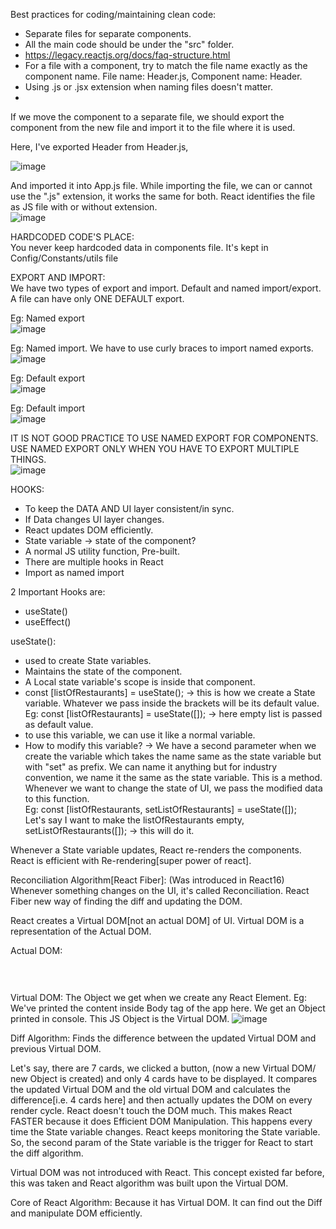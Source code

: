 Best practices for coding/maintaining clean code:
  - Separate files for separate components.  
  - All the main code should be under the "src" folder.
  - https://legacy.reactjs.org/docs/faq-structure.html  
  - For a file with a component, try to match the file name exactly as the component name. File name: Header.js, Component name: Header.
  - Using .js or .jsx extension when naming files doesn't matter.
  - 

If we move the component to a separate file, we should export the component from the new file and import it to the file where it is used.  

Here, I've exported Header from Header.js, 

![image](https://github.com/Gayathri229/NamasteReact/assets/60467364/eed50713-de91-439e-a7d3-03f103cd10d0)

And imported it into App.js file. While importing the file, we can or cannot use the ".js" extension, it works the same for both. React identifies the file as JS file with or without extension.  
![image](https://github.com/Gayathri229/NamasteReact/assets/60467364/9e327476-0026-4487-bb9c-7004f451a596)
  
  
HARDCODED CODE'S PLACE:    
You never keep hardcoded data in components file. It's kept in Config/Constants/utils file


EXPORT AND IMPORT:  
We have two types of export and import. Default and named import/export. A file can have only ONE DEFAULT export. 

Eg: Named export  
![image](https://github.com/Gayathri229/NamasteReact/assets/60467364/d35705d3-85bd-4595-a2fe-84b4163ba374)

Eg: Named import. We have to use curly braces to import named exports.  
![image](https://github.com/Gayathri229/NamasteReact/assets/60467364/ff816b75-cc42-43ab-a745-601f6cf2319b)



Eg: Default export  
![image](https://github.com/Gayathri229/NamasteReact/assets/60467364/50cdbbab-f90c-46a6-b028-0a57679bd3e6)

Eg: Default import  
![image](https://github.com/Gayathri229/NamasteReact/assets/60467364/0308e30c-7de7-49e5-bd77-c4f962ea4a53)


IT IS NOT GOOD PRACTICE TO USE NAMED EXPORT FOR COMPONENTS. USE NAMED EXPORT ONLY WHEN YOU HAVE TO EXPORT MULTIPLE THINGS.  
![image](https://github.com/Gayathri229/NamasteReact/assets/60467364/ae42953a-9aaf-4caf-bd9e-26715b2a286a)
  
  
  

HOOKS:  
- To keep the DATA AND UI layer consistent/in sync.   
- If Data changes UI layer changes.   
- React updates DOM efficiently.   
- State variable -> state of the component?  
- A normal JS utility function, Pre-built.
- There are multiple hooks in React  
- Import as named import  

2 Important Hooks are:  
- useState()  
- useEffect()
  

    
useState():  
  
- used to create State variables.  
- Maintains the state of the component.
- A Local state variable's scope is inside that component.
- const [listOfRestaurants] = useState(); -> this is how we create a State variable. Whatever we pass inside the brackets will be its default value.
    Eg: const [listOfRestaurants] = useState([]); -> here empty list is passed as default value.
- to use this variable, we can use it like a normal variable.
- How to modify this variable? -> We have a second parameter when we create the variable which takes the name same as the state variable but with "set" as prefix. We can name it anything but for industry convention, we name it the same as the state variable. This is a method. Whenever we want to change the state of UI, we pass the modified data to this function.  
  Eg: const [listOfRestaurants, setListOfRestaurants] = useState([]);  
  Let's say I want to make the listOfRestaurants empty,  
  setListOfRestaurants([]); -> this will do it.


Whenever a State variable updates, React re-renders the components. React is efficient with Re-rendering[super power of react]. 



Reconciliation Algorithm[React Fiber]:  (Was introduced in React16)
Whenever something changes on the UI, it's called Reconciliation. 
React Fiber new way of finding the diff and updating the DOM. 

React creates a Virtual DOM[not an actual DOM] of UI. Virtual DOM is a representation of the Actual DOM. 

Actual DOM:
<div>
  <h1>
    <img>
  </h1>
</div>

Virtual DOM:
The Object we get when we create any React Element. 
Eg: We've printed the content inside Body tag of the app here. We get an Object printed in console. This JS Object is the Virtual DOM. 
![image](https://github.com/Gayathri229/NamasteReact/assets/60467364/ff1fe04f-212f-4be6-9f2c-8f28a1f374ff)


Diff Algorithm: 
Finds the difference between the updated Virtual DOM and previous Virtual DOM. 

Let's say, there are 7 cards, we clicked a button, (now a new Virtual DOM/ new Object is created) and only 4 cards have to be displayed. It compares the updated Virtual DOM and the old virtual DOM and calculates the difference[i.e. 4 cards here] and then actually updates the DOM on every render cycle. React doesn't touch the DOM much. This makes React FASTER because it does Efficient DOM Manipulation. This happens every time the State variable changes. React keeps monitoring the State variable. So, the second param of the State variable is the trigger for React to start the diff algorithm. 

Virtual DOM was not introduced with React. This concept existed far before, this was taken and React algorithm was built upon the Virtual DOM.

Core of React Algorithm: Because it has Virtual DOM. It can find out the Diff and manipulate DOM efficiently.
